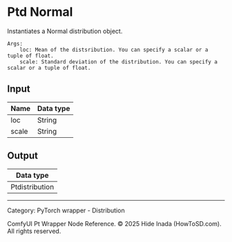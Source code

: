# Ptd Normal
Instantiates a Normal distribution object.

    Args:
        loc: Mean of the distsribution. You can specify a scalar or a tuple of float.  
        scale: Standard deviation of the distribution. You can specify a scalar or a tuple of float.

## Input
| Name | Data type |
|---|---|
| loc | String |
| scale | String |

## Output
| Data type |
|---|
| Ptdistribution |

<HR>
Category: PyTorch wrapper - Distribution

ComfyUI Pt Wrapper Node Reference. © 2025 Hide Inada (HowToSD.com). All rights reserved.
